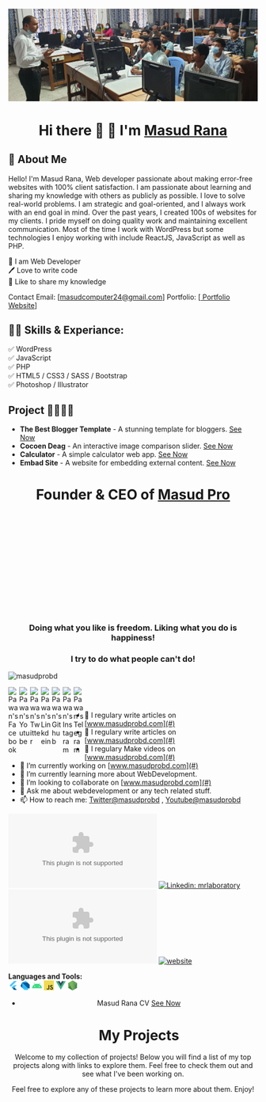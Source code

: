 [<img src='https://github.com/masudprobd/masudprobd/blob/main/img/cover.jpg?raw=true' alt='Masud Rana'>](https://github.com/masudprobd/)
<p>

<h1 align="center"> Hi there 👋 👋 I'm <a target="_blank" href="#">Masud Rana</a></h1>

## 🚀 About Me
Hello! I'm Masud Rana, Web developer passionate about making error-free websites with 100% client satisfaction. I am passionate about learning and sharing my knowledge with others as publicly as possible. I love to solve real-world problems. I am strategic and goal-oriented, and I always work with an end goal in mind. Over the past years, I created 100s of websites for my clients. I pride myself on doing quality work and maintaining excellent communication. Most of the time I work with WordPress but some technologies I enjoy working with include ReactJS, JavaScript as well as PHP. 

👑 I am Web Developer <br> 
🖊️ Love to write code <br> 
🎤 Like to share my knowledge </p> 

Contact
Email: [masudcomputer24@gmail.com]
Portfolio: [[ Portfolio Website](https://github.com/masudprobd)]


## 👨‍💻 Skills & Experiance: 
✅ WordPress <br> 
✅ JavaScript <br>
✅ PHP <br>
✅ HTML5 / CSS3 / SASS / Bootstrap <br>
✅ Photoshop / Illustrator <br>



## Project 🧡💛💙💜


- **The Best Blogger Template** - A stunning template for bloggers. [See Now](#)
- **Cocoen Deag** - An interactive image comparison slider. [See Now](#)
- **Calculator** - A simple calculator web app. [See Now](#)
- **Embad Site** - A website for embedding external content. [See Now](#)




<h1 align="center">Founder & CEO of <a target="_blank" href="https://www.google.com/search?q=mr+laboratory&oq=masud+pro&aqs=chrome.0.69i59l3j69i60l3j69i65l2.5848j0j1&sourceid=chrome&ie=UTF-8">Masud Pro</a></h1>
<div align="center" class="center" style="width:200px;height:200px;margin:0 auto;border-radius: 50%; overflow: hidden;align-items: center;">
    
</div>

<h3 align="center">Doing what you like is freedom. Liking what you do is happiness!</h3>
<h3 align="center">I try to do what people can't do!</h3>

<p align="left"> <img src="https://komarev.com/ghpvc/?username=masudprobd&label=Views&color=blue&style=plastic" alt="masudprobd" /> </p></center>


<a href="#">
  <img align="left" alt="Pawan's Facebook" width="22px" src="https://cdn.jsdelivr.net/npm/simple-icons@v3/icons/facebook.svg" />
</a>
<a href="#">
  <img align="left" alt="Pawan's Youtube" width="22px" src="https://cdn.jsdelivr.net/npm/simple-icons@v3/icons/youtube.svg" />
</a>
<a href="#">
  <img align="left" alt="Pawan's Twitter" width="22px" src="https://cdn.jsdelivr.net/npm/simple-icons@v3/icons/twitter.svg" />
</a>
<a href="#">
  <img align="left" alt="Pawan's Linkdein" width="22px" src="https://cdn.jsdelivr.net/npm/simple-icons@v3/icons/linkedin.svg" />
</a>

<a href="#">
  <img align="left" alt="Pawan's Github" width="22px" src="https://cdn.jsdelivr.net/npm/simple-icons@v3/icons/github.svg" />
</a>
<a href="#">
  <img align="left" alt="Pawan's Instagram" width="22px" src="https://cdn.jsdelivr.net/npm/simple-icons@v3/icons/instagram.svg" />
</a>
<a href="#">
  <img align="left" alt="Pawan's Telegram" width="22px" src="https://cdn.jsdelivr.net/npm/simple-icons@v3/icons/telegram.svg" />
</a>


<br/>
<br/>

- 📝 I regulary write articles on [www.masudprobd.com](#) 
- 📝 I regulary write articles on [www.masudprobd.com](#) 
- 📝 I regulary Make videos on [www.masudprobd.com](#) 
- 🔭 I’m currently working on [www.masudprobd.com](#) 
- 🌱 I’m currently learning more about WebDevelopment.
- 👯 I’m looking to collaborate on [www.masudprobd.com](#) 
- 💬 Ask me about webdevelopment or any tech related stuff.
- 📫 How to reach me: [Twitter@masudprobd](#) , [Youtube@masudprobd](#)

[![Twitter: md_mijan_mr](https://img.shields.io/twitter/follow/masudprobd.com?style=social)](#)
[![Linkedin: mrlaboratory](https://img.shields.io/badge/-masudprobd.com-blue?style=flat-square&logo=Linkedin&logoColor=white&link=https://www.linkedin.com/in/masudprobd/)](#)
[![GitHub iampawan](https://img.shields.io/github/followers/masudprobd.com?label=follow&style=social)](https://github.com/masudprobd)
[![website](https://img.shields.io/badge/PortfolioWebsite-masudprobd.com-2648ff?style=flat-square&logo=google-chrome)](#)


**Languages and Tools:**  
<code><img height="20" src="https://raw.githubusercontent.com/github/explore/80688e429a7d4ef2fca1e82350fe8e3517d3494d/topics/flutter/flutter.png"></code>
<code><img height="20" src="https://raw.githubusercontent.com/github/explore/80688e429a7d4ef2fca1e82350fe8e3517d3494d/topics/dart/dart.png"></code>
<code><img height="20" src="https://raw.githubusercontent.com/github/explore/80688e429a7d4ef2fca1e82350fe8e3517d3494d/topics/android/android.png"></code>
<code><img height="20" src="https://raw.githubusercontent.com/github/explore/80688e429a7d4ef2fca1e82350fe8e3517d3494d/topics/javascript/javascript.png"></code>
<code><img height="20" src="https://raw.githubusercontent.com/github/explore/80688e429a7d4ef2fca1e82350fe8e3517d3494d/topics/vue/vue.png"></code>
<code><img height="20" src="https://raw.githubusercontent.com/github/explore/80688e429a7d4ef2fca1e82350fe8e3517d3494d/topics/nodejs/nodejs.png"></code> 




<div align="center">
    
 - Masud Rana CV [See Now](https://masudprobd.github.io/) 


    # My Projects

Welcome to my collection of projects! Below you will find a list of my top projects along with links to explore them. Feel free to check them out and see what I've been working on.

Feel free to explore any of these projects to learn more about them. Enjoy!


    
    



</div>
